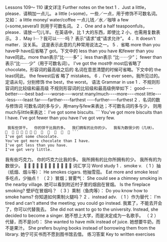 Lessons 109～ 110 
课文详注 Further notes on the text 
1 ．Just a little， please．请稍加一点儿。 
a little (=some)，一些／一点，用于修饰不可数名词。又如： 
a little money/ water/coffee 
一点儿钱／水／咖啡 
a few (=some,severa1) 则用于可数名词。 
2 ．One and a half teaspoonfuls， please．请放一勺儿半。 
在英语中，比 1 大的东西，即使比 2 小，也需用复数表示。 
3 ．May I⋯？我可以⋯⋯吗？ 
表示“请求”或“请求允许”。 
4 ．It doesn't matter．没关系。 
这是表示此意的几种常用说法之一。 
5 ．省略 
more than you have中 have后省略了 got。下文中的 less than you have 
和fewer than you have同此。more than表示“比⋯⋯多”； less than表示 
“比⋯⋯少”； fewer than表示“比⋯⋯少”（用于可数名词）。 
I've got the most中 most后省略了 chocolate。形容词的最高级之后的 
名词在意思清楚的时候可省略。下文中的 the least同此。 the fewest后省 
略了 mistakes。 
6 ．I've ever seen，我所见过的。 
定语从句，分别修饰 the best，the worst。 
语法 Grammar in use 
1 ．不规则形容词的比较级和最高级 
不规则形容词的比较级和最高级例举如下： 
good----better----best 
bad----worse----worst 
many/much----more----most 
little----less----least 
far----farther----farthest 
----further----furthest 
2 ．名词的数与修饰词 
可数名词的多与少，用many与few来表达；不可数名词的多与少， 
则用much与little来表达： 
I've got some biscuits. ``` 
You've got more biscuits than I have. 
I've got fewer than you have 
I've got very few. 
``` 
 我有些饼干。  你的饼干比我的多。  我们拥有的比你的少。  我有为数很少的（几块）。                    ``` 
I've got some chocolate. 
You've got more chocolate than I have. 
I've got less than you have. 
I've got very little. 
``` 
 我有些巧克力。  你的巧克力比我的多。  我所拥有的比你所拥有的少。  我所有的为数很少。                    
词汇学习 Word study 
1 ．smoke v. 
（ 1 ）抽（纸烟、烟斗等）： 
He smokes cigars. 
他抽雪茄。 
Eat more and smoke less! 
多吃点，少抽点！ 
（ 2 ）冒烟；冒雾气： 
She could see a chimney smoking in the nearby village. 
她可以看到附近村子里的烟囱在冒烟。 
Is the fireplace smoking? 
壁炉在冒烟吗？ 
（ 3 ）熏制（鱼肉等）： 
Do you know how to smoke hams? 
你知道如何熏制火腿吗？ 
2 ．instead adv. 
（ 1 ）作为替代： 
I'm tired and can't attend the meeting; you could go instead. 
我累了，不能去开会了，你可以代替我去。 
She did not want to go to the university. Instead, she decided to 
become a singer. 
她不想上大学，而是决定成为一名歌手。 
（ 2 ）代替，而不是(of)： 
She wanted to have milk instead of juice. 
她想要牛奶，而不是果汁。 
She prefers buying books instead of borrowing them from the library. 
她宁可买书而不愿到图书馆去借。 
练习答案 Key to written exercises 